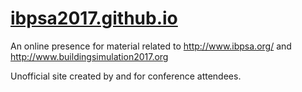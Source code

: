 # [ibpsa2017.github.io]( https://ibpsa2017.github.io )

An online presence for material related to http://www.ibpsa.org/ and http://www.buildingsimulation2017.org

Unofficial site created by and for conference attendees.
